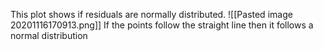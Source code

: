 This plot shows if residuals are normally distributed.
![[Pasted image 20201116170913.png]]
If the points follow the straight line then it follows a normal distribution